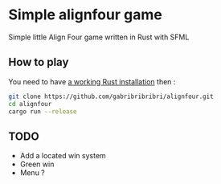 # Simple alignfour game

Simple little Align Four game written in Rust with SFML

## How to play
You need to have [a working Rust installation](https://www.rust-lang.org/tools/install) then :
```sh
git clone https://github.com/gabribribribri/alignfour.git
cd alignfour
cargo run --release
```

## TODO
- Add a located win system
- Green win
- Menu ?
